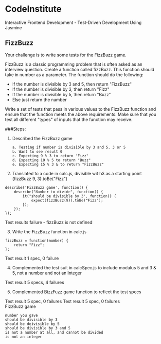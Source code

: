 # CodeInstitute

Interactive Frontend Development - Test-Driven Development Using Jasmine

## FizzBuzz

Your challenge is to write some tests for the FizzBuzz game.

FizzBuzz is a classic programming problem that is often asked as an interview question. Create a function called fizzBuzz. This function should take in number as a parameter. The function should do the following:

-   If the number is divisible by 3 and 5, then return "FizzBuzz"
-   If the number is divisible by 3, then return "Fizz"
-   If the number is divisible by 5, then return "Buzz"
-   Else just return the number

Write a set of tests that pass in various values to the FizzBuzz function and ensure that the function meets the above requirements. Make sure that you test all different "types" of inputs that the function may receive.

###Steps:
1.  Described the FizzBuzz game

        a. Testing if number is divisible by 3 and 5, 3 or 5
        b. Want to see result 0
        c. Expecting 9 % 3 to return "Fizz"
        d. Expecting 10 % 5 to return "Buzz"
        e. Expecting 15 % 3 & to return "FizzBuzz"

2.  Translated to a code in calc.js, divisible wit h3 as a starting point
        (fizzBuzz 9, 3).toBe("Fizz")
```
describe('FizzBuzz game', function() {
    describe("Number to divide", function() {
        it("should be divisible by 3", function() {
            expect(fizzBuzz(9)).toBe("Fizz");
        });
    });
});
```
Test results failure - fizzBuzz is not defined

3.  Write the FizzBuzz function in calc.js
```
fizzBuzz = function(number) {
    return "Fizz";
};
```
Test result 1 spec, 0 failure

4.  Complemented the test suit in calcSpec.js to include modulus 5 and 3 & 5, not a number and not an Integer

Test result 5 specs, 4 failures

5. Complemented BizzFuzz game function to reflect the test specs

Test result 5 spec, 0 failures
Test result 5 spec, 0 failures  
FizzBuzz game


    number you gave  
    should be divisible by 3  
    should be deivisible by 5  
    should be divisible by 3 and 5  
    is not a number at all, and cannot be divided  
    is not an integer  
